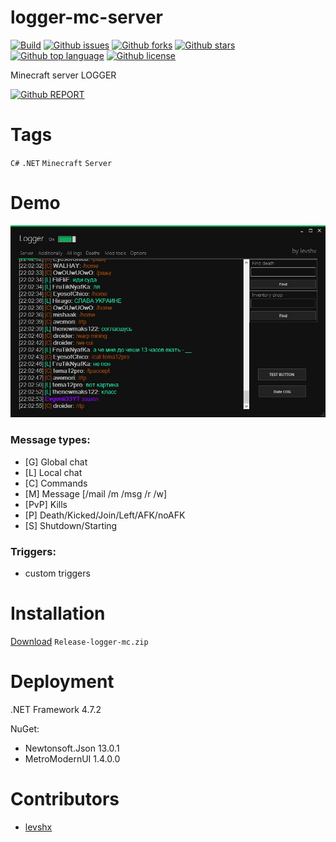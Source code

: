 # logger-mc-server

[![Build](https://github.com/levshx/logger-mc-server/actions/workflows/build.yml/badge.svg)](https://github.com/levshx/logger-mc-server/actions/workflows/build.yml)
[![Github issues](https://img.shields.io/github/issues/levshx/logger-mc-server)](https://github.com/levshx/logger-mc-server/issues)
[![Github forks](https://img.shields.io/github/forks/levshx/logger-mc-server)](https://github.com/levshx/logger-mc-server/network/members)
[![Github stars](https://img.shields.io/github/stars/levshx/logger-mc-server)](https://github.com/levshx/logger-mc-server/stargazers)
[![Github top language](https://img.shields.io/github/languages/top/levshx/logger-mc-server)](https://github.com/levshx/logger-mc-server/)
[![Github license](https://img.shields.io/github/license/levshx/logger-mc-server)](https://github.com/levshx/logger-mc-server/)

<!-- # Short Description -->

Minecraft server LOGGER

[![Github REPORT](https://img.shields.io/static/v1?label=GITHUB&message=REPORT%20BUGS&style=for-the-badge&logo=GitHub)](https://github.com/levshx/logger-mc-server/issues/new)
<!-- # Badges -->

# Tags

`C#` `.NET` `Minecraft` `Server`

# Demo

![Demo](resources/file-0.jpeg)

### Message types:
* [G] Global chat
* [L] Local chat
* [C] Commands
* [M] Message [/mail /m /msg /r /w]
* [PvP] Kills
* [P] Death/Kicked/Join/Left/AFK/noAFK
* [S] Shutdown/Starting

### Triggers:
* custom triggers

# Installation

[Download](https://github.com/levshx/logger-mc-server/releases/tag/Ant) `Release-logger-mc.zip`

# Deployment

.NET Framework 4.7.2

NuGet:
* Newtonsoft.Json 13.0.1
* MetroModernUI 1.4.0.0

# Contributors

- [levshx](https://github.com/levshx)

<!-- CREATED_BY_LEADYOU_README_GENERATOR -->
